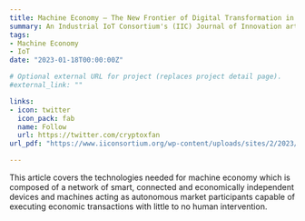 ```yaml
---
title: Machine Economy – The New Frontier of Digital Transformation in IoT
summary: An Industrial IoT Consortium's (IIC) Journal of Innovation article providing valuable insights into emerging machine economy 
tags:
- Machine Economy
- IoT 
date: "2023-01-18T00:00:00Z"

# Optional external URL for project (replaces project detail page).
#external_link: ""

links:
- icon: twitter
  icon_pack: fab
  name: Follow
  url: https://twitter.com/cryptoxfan
url_pdf: "https://www.iiconsortium.org/wp-content/uploads/sites/2/2023/01/IIC-JOI-Machine-Economy.pdf"

---
```

This article covers the technologies needed for machine economy which is composed of a network of smart, connected and economically independent devices and machines acting as autonomous market participants capable of executing economic transactions with little to no human intervention.